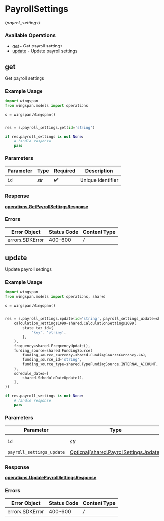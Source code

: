 # PayrollSettings
(*payroll_settings*)

### Available Operations

* [get](#get) - Get payroll settings
* [update](#update) - Update payroll settings

## get

Get payroll settings

### Example Usage

```python
import wingspan
from wingspan.models import operations

s = wingspan.Wingspan()


res = s.payroll_settings.get(id='string')

if res.payroll_settings is not None:
    # handle response
    pass
```

### Parameters

| Parameter          | Type               | Required           | Description        |
| ------------------ | ------------------ | ------------------ | ------------------ |
| `id`               | *str*              | :heavy_check_mark: | Unique identifier  |


### Response

**[operations.GetPayrollSettingsResponse](../../models/operations/getpayrollsettingsresponse.md)**
### Errors

| Error Object    | Status Code     | Content Type    |
| --------------- | --------------- | --------------- |
| errors.SDKError | 400-600         | */*             |

## update

Update payroll settings

### Example Usage

```python
import wingspan
from wingspan.models import operations, shared

s = wingspan.Wingspan()


res = s.payroll_settings.update(id='string', payroll_settings_update=shared.PayrollSettingsUpdate(
    calculation_settings1099=shared.CalculationSettings1099(
        state_tax_id={
            "key": 'string',
        },
    ),
    frequency=shared.FrequencyUpdate(),
    funding_source=shared.FundingSource(
        funding_source_currency=shared.FundingSourceCurrency.CAD,
        funding_source_id='string',
        funding_source_type=shared.TypeFundingSource.INTERNAL_ACCOUNT,
    ),
    schedule_dates=[
        shared.ScheduleDateUpdate(),
    ],
))

if res.payroll_settings is not None:
    # handle response
    pass
```

### Parameters

| Parameter                                                                              | Type                                                                                   | Required                                                                               | Description                                                                            |
| -------------------------------------------------------------------------------------- | -------------------------------------------------------------------------------------- | -------------------------------------------------------------------------------------- | -------------------------------------------------------------------------------------- |
| `id`                                                                                   | *str*                                                                                  | :heavy_check_mark:                                                                     | Unique identifier                                                                      |
| `payroll_settings_update`                                                              | [Optional[shared.PayrollSettingsUpdate]](../../models/shared/payrollsettingsupdate.md) | :heavy_minus_sign:                                                                     | N/A                                                                                    |


### Response

**[operations.UpdatePayrollSettingsResponse](../../models/operations/updatepayrollsettingsresponse.md)**
### Errors

| Error Object    | Status Code     | Content Type    |
| --------------- | --------------- | --------------- |
| errors.SDKError | 400-600         | */*             |
